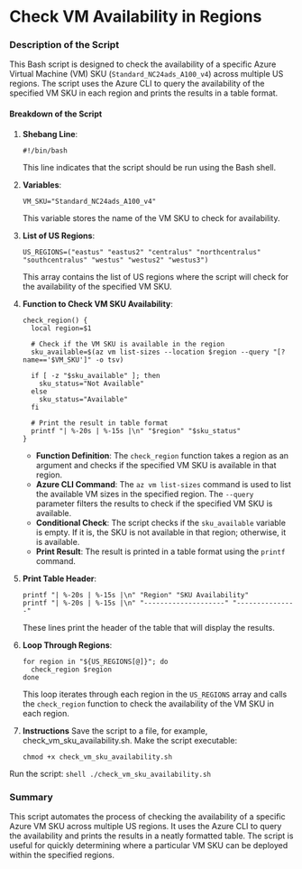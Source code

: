 # Check VM Availability in Regions

### Description of the Script

This Bash script is designed to check the availability of a specific Azure Virtual Machine (VM) SKU (`Standard_NC24ads_A100_v4`) across multiple US regions. The script uses the Azure CLI to query the availability of the specified VM SKU in each region and prints the results in a table format.

#### Breakdown of the Script

1. **Shebang Line**:
   ```shell
   #!/bin/bash
   ```
   This line indicates that the script should be run using the Bash shell.

2. **Variables**:
   ```shell
   VM_SKU="Standard_NC24ads_A100_v4"
   ```
   This variable stores the name of the VM SKU to check for availability.

3. **List of US Regions**:
   ```shell
   US_REGIONS=("eastus" "eastus2" "centralus" "northcentralus" "southcentralus" "westus" "westus2" "westus3")
   ```
   This array contains the list of US regions where the script will check for the availability of the specified VM SKU.

4. **Function to Check VM SKU Availability**:
   ```shell
   check_region() {
     local region=$1

     # Check if the VM SKU is available in the region
     sku_available=$(az vm list-sizes --location $region --query "[?name=='$VM_SKU']" -o tsv)

     if [ -z "$sku_available" ]; then
       sku_status="Not Available"
     else
       sku_status="Available"
     fi

     # Print the result in table format
     printf "| %-20s | %-15s |\n" "$region" "$sku_status"
   }
   ```
   - **Function Definition**: The `check_region` function takes a region as an argument and checks if the specified VM SKU is available in that region.
   - **Azure CLI Command**: The `az vm list-sizes` command is used to list the available VM sizes in the specified region. The `--query` parameter filters the results to check if the specified VM SKU is available.
   - **Conditional Check**: The script checks if the `sku_available` variable is empty. If it is, the SKU is not available in that region; otherwise, it is available.
   - **Print Result**: The result is printed in a table format using the `printf` command.

5. **Print Table Header**:
   ```shell
   printf "| %-20s | %-15s |\n" "Region" "SKU Availability"
   printf "| %-20s | %-15s |\n" "--------------------" "---------------"
   ```
   These lines print the header of the table that will display the results.

6. **Loop Through Regions**:
   ```shell
   for region in "${US_REGIONS[@]}"; do
     check_region $region
   done
   ```
   This loop iterates through each region in the `US_REGIONS` array and calls the `check_region` function to check the availability of the VM SKU in each region.
7. **Instructions**
   Save the script to a file, for example, check_vm_sku_availability.sh.
   Make the script executable:
      ```shell
   chmod +x check_vm_sku_availability.sh
      ```
Run the script:
      ```shell
   ./check_vm_sku_availability.sh
      ```
### Summary

This script automates the process of checking the availability of a specific Azure VM SKU across multiple US regions. It uses the Azure CLI to query the availability and prints the results in a neatly formatted table. The script is useful for quickly determining where a particular VM SKU can be deployed within the specified regions.
